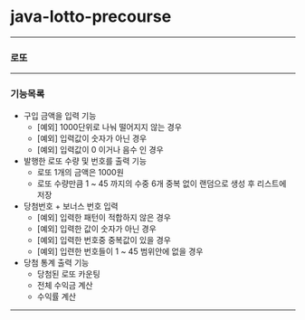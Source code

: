 # java-lotto-precourse

---
### 로또

---

### 기능목록

- 구입 금액을 입력 기능
  - [예외] 1000단위로 나눠 떨어지지 않는 경우
  - [예외] 입력값이 숫자가 아닌 경우
  - [예외] 입력값이 0 이거나 음수 인 경우
- 발행한 로또 수량 및 번호를 출력 기능
  - 로또 1개의 금액은 1000원
  - 로또 수량만큼 1 ~ 45 까지의 수중 6개 중복 없이 랜덤으로 생성 후 리스트에 저장
- 당첨번호 + 보너스 번호 입력
  - [예외] 입력한 패턴이 적합하지 않은 경우
  - [예외] 입력한 값이 숫자가 아닌 경우
  - [예외] 입력한 번호중 중복값이 있을 경우
  - [예외] 입련한 번호들이 1 ~ 45 범위안에 없을 경우
- 당첨 통계 출력 기능
  - 당첨된 로또 카운팅
  - 전체 수익금 계산
  - 수익률 계산


---


